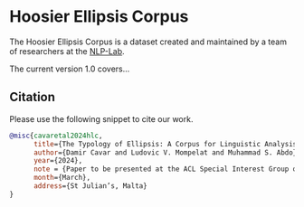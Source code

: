 # Hoosier Ellipsis Corpus

The Hoosier Ellipsis Corpus is a dataset created and maintained by a team of researchers at the [NLP-Lab](https://nlp-lab.org/).

The current version 1.0 covers...



## Citation

Please use the following snippet to cite our work.

```bibtex
@misc{cavaretal2024hlc,
      title={The Typology of Ellipsis: A Corpus for Linguistic Analysis and Machine Learning Applications}, 
      author={Damir Cavar and Ludovic V. Mompelat and Muhammad S. Abdo},
      year={2024},
      note = {Paper to be presented at the ACL Special Interest Group on Typology (SIGTYP) 2024, colocated with the 18th Conference of the European Chapter of the Association for Computational Linguistics},
      month={March},
      address={St Julian’s, Malta}
}
```

